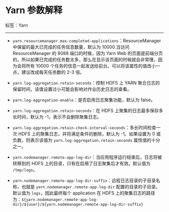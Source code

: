# Yarn 参数解释

标签：Yarn

---

- `yarn.resourcemanager.max-completed-applications`：ResourceManager 中保留的最大已完成的任务信息数量，默认为 10000.当访问 ResourceManager 的 8088 端口的时候，因为 Yarn Web 的页面是前端分页的，所以如果已完成的任务数太多，那么在显示该页面的时候就会非常慢，因为会将所有 10000 个任务的信息一起发送给前台。可以将该属性的值改小一点，建议改成每天任务数的 2-3 倍。 

- `yarn.log-aggregation.retain-seconds`：控制 HDFS 上 YARN 聚合日志的保留时间，该值设置过小可能会影响对作业历史日志的查看。

- `yarn.log-aggregation-enable`：是否启用日志聚集功能，默认为 false。

- `yarn.log-aggregation.retain-seconds`：在 HDFS 上聚集的日志最多保存多长时间，默认为 -1，表示不会删除聚集日志。

- `yarn.log-aggregation.retain-check-interval-seconds`：多长时间检查一次 HDFS 上的聚集日志，并将满足条件的删除，默认为 -1。如果设置为 0 或负数，则表示该值为 `yarn.log-aggregation.retain-seconds` 属性值的十分之一。

- `yarn.nodemanager.remote-app-log-dir`：当应用程序运行结束后，日志将被转移到的 HDFS 上的目录，只有在启用了日志聚集后才有效。默认值为 `/tmp/logs`。

- `yarn.nodemanager.remote-app-log-dir-suffix`：远程日志目录的子目录名称，也就是 `yarn.nodemanager.remote-app-log-dir` 配置的目录的子目录。默认值为 `logs`，因此最终每个 application 在 HDFS 上的聚集日志的路径为：`${yarn.nodemanager.remote-app-log-dir}/${user}/${yarn.nodemanager.remote-app-log-dir-suffix}`